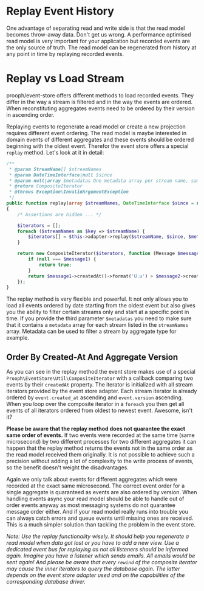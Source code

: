 # Replay Event History

One advantage of separating read and write side is that the read model becomes throw-away data.
Don't get us wrong. A performance optimised read model is very important for your application but recorded events
are the only source of truth. The read model can be regenerated from history at any point in time by replaying recorded events.

# Replay vs Load Stream

prooph/event-store offers different methods to load recorded events. They differ in the way a stream is filtered and
in the way the events are ordered. When reconstituting aggregates events need to be ordered by their version in ascending order.

Replaying events to regenerate a read model or create a new projection requires different event ordering.
The read model is maybe interested in domain events of different aggregates and these events should be ordered beginning with the oldest event.
Therefor the event store offers a special `replay` method. Let's look at it in detail:

```php
/**
 * @param StreamName[] $streamNames
 * @param DateTimeInterface|null $since
 * @param null|array $metadatas One metadata array per stream name, same index order is required
 * @return CompositeIterator
 * @throws Exception\InvalidArgumentException
 */
public function replay(array $streamNames, DateTimeInterface $since = null, array $metadatas = null)
{
    /* Assertions are hidden ... */

    $iterators = [];
    foreach ($streamNames as $key => $streamName) {
        $iterators[] = $this->adapter->replay($streamName, $since, $metadatas[$key]);
    }

    return new CompositeIterator($iterators, function (Message $message1 = null, Message $message2) {
        if (null === $message1) {
            return true;
        }
        return $message1->createdAt()->format('U.u') > $message2->createdAt()->format('U.u');
    });
}
```

The replay method is very flexible and powerful. It not only allows you to load all events ordered by date starting
from the oldest event but also gives you the ability to filter certain streams only and start at a specific point in time.
If you provide the third parameter `$metadatas` you need to make sure that it contains a `metadata` array for each stream listed in
the `streamNames` array. Metadata can be used to filter a stream by aggregate type for example.

## Order By Created-At And Aggregate Version

As you can see in the replay method the event store makes use of a special `Prooph\EventStore\Util\CompositeIterator`
with a callback comparing two events by their `createdAt` property. The iterator is initialized with all stream iterators
provided by the event store adapter. Each stream iterator is already ordered by `event.created_at` ascending and `event.version` ascending.
When you loop over the composite iterator in a `foreach` you then get all events of all iterators
ordered from oldest to newest event. Awesome, isn't it?

**Please be aware that the replay method does not quarantee the exact same order of events.**
If two events were recorded at the same time (same microsecond) by two different processes for two different aggregates it can happen
that the replay method returns the events not in the same order as the read model received them originally.
It is not possible to achieve such a precision without adding a lot of complexity to the write process of events,
so the benefit doesn't weight the disadvantages.

Again we only talk about events for different aggregates which were recorded at the exact same microsecond.
The correct event order for a single aggregate is quaranteed as events are also ordered by version.
When handling events async your read model should be able to handle out of order events anyway as most messaging systems
do not quarantee message order either. And if your read model really runs into trouble you can always catch errors and
queue events until missing ones are received. This is a much simpler solution than tackling the problem in the event store.

*Note: Use the replay functionality wisely. It should help you regenerate a read model when data got lost or you have to add a new view.
Use a dedicated event bus for replaying as not all listeners should be informed again. Imagine you have a listener which sends emails.
All emails would be sent again! And please be aware that every `rewind` of the composite iterator may cause the inner iterators to query the database again.
The latter depends on the event store adapter used and on the capabilities of the corresponding database driver.*

